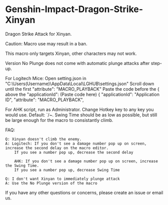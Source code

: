 # Genshin-Impact-Dragon-Strike-Xinyan
Dragon Strike Attack for Xinyan.

Caution: Macro use may result in a ban.

This macro only targets Xinyan, other characters may not work.

Version No Plunge does not come with automatic plunge attacks after step-up.


For Logitech Mice: Open setting.json in "C:\Users(Username)\AppData\Local\LGHUB\settings.json" Scroll down until the first "attribute": "MACRO_PLAYBACK" Paste the code before the { above the "applicationId": (Paste code here) { "applicationId": "Application ID", "attribute": "MACRO_PLAYBACK",

For AHK script, run as Administrator. Change Hotkey key to any key you would use. Default: `/~. Swing Time should be as low as possible, but still be large enough for the macro to consistantly climb.

FAQ:

    Q: Xinyan doesn't climb the enemy.
    A: Logitech: If you don't see a damage number pop up on screen, increase the second delay on the macro editor. 
        If you see a number pop up, decrease the second delay
        
        AHK: If you don't see a damage number pop up on screen, increase the Swing Time.
        If you see a number pop up, decrease Swing Time
  
    Q: I don't want Xinyan to immediately plunge attack
    A: Use the No Plunge version of the macro
  
If you have any other questions or concerns, please create an issue or email us.

